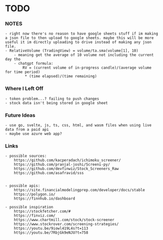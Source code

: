 # TODO

### NOTES

    - right now there's no reason to have google sheets stuff if im making a json file to then upload to google sheets. maybe this will be more useful it im directly uploading to drive instead of making any json file.
    - RelativeVolume (TradingView) = volume/ta.sma(volume[1], 10)
        - meaning get the average of 10 volume not including the current day tho
        - chatgpt formula:
	        RV = (current volume of in-progress candle)/(average volume for time period)
		     * (time elapsed)/(time remaining)

### Where I Left Off

    - token problem...? failing to push changes 
    - stock data isn't being stored in google sheet

    

### Future Ideas
    
    - use go, svelte, js, ts, css, html, and wasm files when using live data from a paid api
    - maybe use azure web app?



### Links

    - possible sources:
        https://github.com/kacperadach/ichimoku_screener/
        https://github.com/pranjal-joshi/Screeni-py/
        https://github.com/devfinwiz/Stock_Screeners_Raw
        https://github.com/asafravid/sss
        

    - possible apis:
        https://site.financialmodelingprep.com/developer/docs/stable
        https://polygon.io/
        https://finnhub.io/dashboard

    - possible inspiration
        https://stockfetcher.com/#
        https://finviz.com/
        https://www.chartmill.com/stock/stock-screener
        https://www.stockrover.com/screening-strategies/
        https://youtu.be/9iowl419L4s?t=113
        https://youtu.be/7RbjGk9eNJU?t=758

